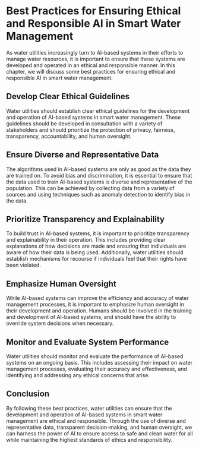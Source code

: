 Best Practices for Ensuring Ethical and Responsible AI in Smart Water Management
========================================================================================================

As water utilities increasingly turn to AI-based systems in their efforts to manage water resources, it is important to ensure that these systems are developed and operated in an ethical and responsible manner. In this chapter, we will discuss some best practices for ensuring ethical and responsible AI in smart water management.

Develop Clear Ethical Guidelines
--------------------------------

Water utilities should establish clear ethical guidelines for the development and operation of AI-based systems in smart water management. These guidelines should be developed in consultation with a variety of stakeholders and should prioritize the protection of privacy, fairness, transparency, accountability, and human oversight.

Ensure Diverse and Representative Data
--------------------------------------

The algorithms used in AI-based systems are only as good as the data they are trained on. To avoid bias and discrimination, it is essential to ensure that the data used to train AI-based systems is diverse and representative of the population. This can be achieved by collecting data from a variety of sources and using techniques such as anomaly detection to identify bias in the data.

Prioritize Transparency and Explainability
------------------------------------------

To build trust in AI-based systems, it is important to prioritize transparency and explainability in their operation. This includes providing clear explanations of how decisions are made and ensuring that individuals are aware of how their data is being used. Additionally, water utilities should establish mechanisms for recourse if individuals feel that their rights have been violated.

Emphasize Human Oversight
-------------------------

While AI-based systems can improve the efficiency and accuracy of water management processes, it is important to emphasize human oversight in their development and operation. Humans should be involved in the training and development of AI-based systems, and should have the ability to override system decisions when necessary.

Monitor and Evaluate System Performance
---------------------------------------

Water utilities should monitor and evaluate the performance of AI-based systems on an ongoing basis. This includes assessing their impact on water management processes, evaluating their accuracy and effectiveness, and identifying and addressing any ethical concerns that arise.

Conclusion
----------

By following these best practices, water utilities can ensure that the development and operation of AI-based systems in smart water management are ethical and responsible. Through the use of diverse and representative data, transparent decision-making, and human oversight, we can harness the power of AI to ensure access to safe and clean water for all while maintaining the highest standards of ethics and responsibility.
